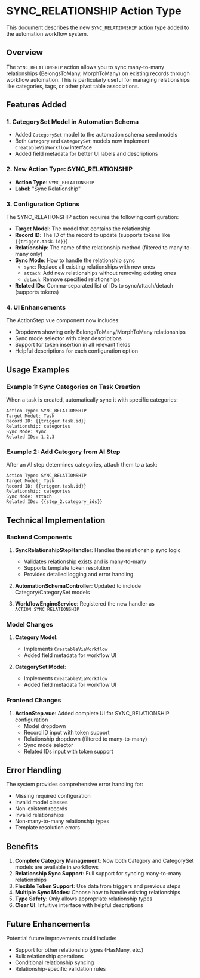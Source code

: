# SYNC_RELATIONSHIP Action Type

This document describes the new `SYNC_RELATIONSHIP` action type added to the automation workflow system.

## Overview

The `SYNC_RELATIONSHIP` action allows you to sync many-to-many relationships (BelongsToMany, MorphToMany) on existing records through workflow automation. This is particularly useful for managing relationships like categories, tags, or other pivot table associations.

## Features Added

### 1. CategorySet Model in Automation Schema
- Added `CategorySet` model to the automation schema seed models
- Both `Category` and `CategorySet` models now implement `CreatableViaWorkflow` interface
- Added field metadata for better UI labels and descriptions

### 2. New Action Type: SYNC_RELATIONSHIP
- **Action Type**: `SYNC_RELATIONSHIP`
- **Label**: "Sync Relationship"

### 3. Configuration Options

The SYNC_RELATIONSHIP action requires the following configuration:

- **Target Model**: The model that contains the relationship
- **Record ID**: The ID of the record to update (supports tokens like `{{trigger.task.id}}`)
- **Relationship**: The name of the relationship method (filtered to many-to-many only)
- **Sync Mode**: How to handle the relationship sync
  - `sync`: Replace all existing relationships with new ones
  - `attach`: Add new relationships without removing existing ones  
  - `detach`: Remove specified relationships
- **Related IDs**: Comma-separated list of IDs to sync/attach/detach (supports tokens)

### 4. UI Enhancements

The ActionStep.vue component now includes:
- Dropdown showing only BelongsToMany/MorphToMany relationships
- Sync mode selector with clear descriptions
- Support for token insertion in all relevant fields
- Helpful descriptions for each configuration option

## Usage Examples

### Example 1: Sync Categories on Task Creation
When a task is created, automatically sync it with specific categories:

```
Action Type: SYNC_RELATIONSHIP
Target Model: Task
Record ID: {{trigger.task.id}}
Relationship: categories
Sync Mode: sync
Related IDs: 1,2,3
```

### Example 2: Add Category from AI Step
After an AI step determines categories, attach them to a task:

```
Action Type: SYNC_RELATIONSHIP
Target Model: Task  
Record ID: {{trigger.task.id}}
Relationship: categories
Sync Mode: attach
Related IDs: {{step_2.category_ids}}
```

## Technical Implementation

### Backend Components

1. **SyncRelationshipStepHandler**: Handles the relationship sync logic
   - Validates relationship exists and is many-to-many
   - Supports template token resolution  
   - Provides detailed logging and error handling

2. **AutomationSchemaController**: Updated to include Category/CategorySet models
3. **WorkflowEngineService**: Registered the new handler as `ACTION_SYNC_RELATIONSHIP`

### Model Changes

1. **Category Model**:
   - Implements `CreatableViaWorkflow`
   - Added field metadata for workflow UI

2. **CategorySet Model**:
   - Implements `CreatableViaWorkflow` 
   - Added field metadata for workflow UI

### Frontend Changes

1. **ActionStep.vue**: Added complete UI for SYNC_RELATIONSHIP configuration
   - Model dropdown
   - Record ID input with token support
   - Relationship dropdown (filtered to many-to-many)
   - Sync mode selector
   - Related IDs input with token support

## Error Handling

The system provides comprehensive error handling for:
- Missing required configuration
- Invalid model classes
- Non-existent records
- Invalid relationships
- Non-many-to-many relationship types
- Template resolution errors

## Benefits

1. **Complete Category Management**: Now both Category and CategorySet models are available in workflows
2. **Relationship Sync Support**: Full support for syncing many-to-many relationships
3. **Flexible Token Support**: Use data from triggers and previous steps
4. **Multiple Sync Modes**: Choose how to handle existing relationships
5. **Type Safety**: Only allows appropriate relationship types
6. **Clear UI**: Intuitive interface with helpful descriptions

## Future Enhancements

Potential future improvements could include:
- Support for other relationship types (HasMany, etc.)
- Bulk relationship operations
- Conditional relationship syncing
- Relationship-specific validation rules